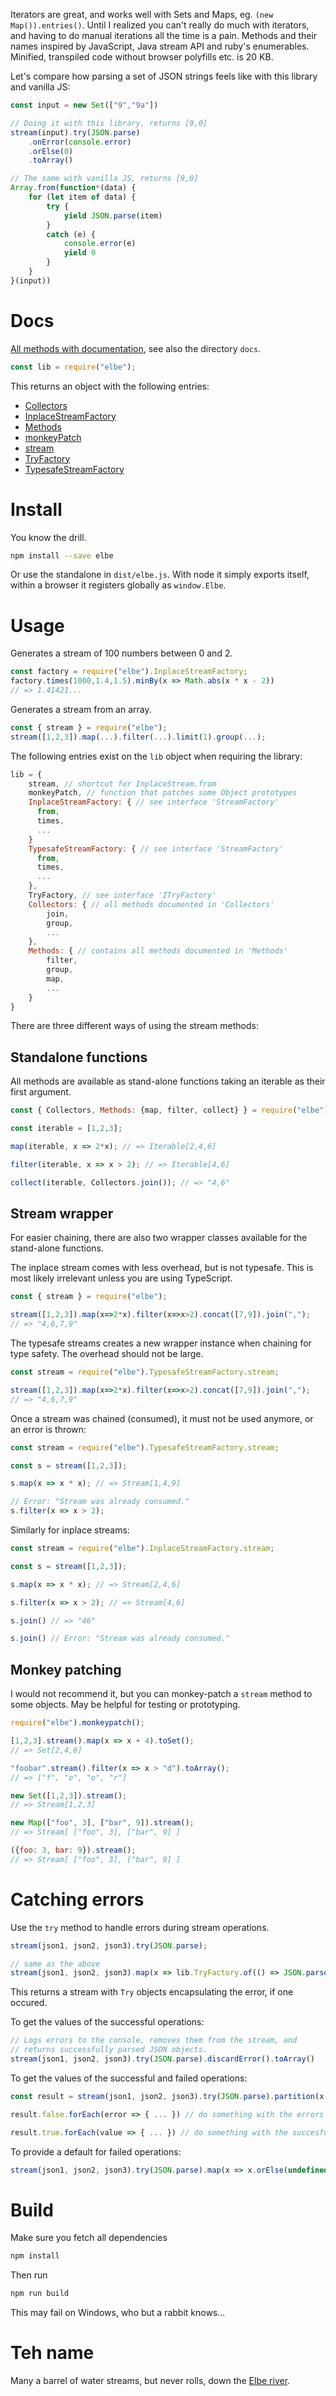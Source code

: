Iterators are great, and works well with Sets and Maps, eg. `(new Map()).entries()`.
Until I realized you can't really do much with iterators, and having to do manual iterations
all the time is a pain. Methods and their names inspired by JavaScript, Java stream API
and ruby's enumerables. Minified, transpiled code without browser polyfills etc. is 20 KB.

Let's compare how parsing a set of JSON strings feels like with this library and vanilla JS:

```javascript
const input = new Set(["9","9a"])

// Doing it with this library, returns [9,0]
stream(input).try(JSON.parse)
    .onError(console.error)
    .orElse(0)
    .toArray()

// The same with vanilla JS, returns [9,0]
Array.from(function*(data) {
    for (let item of data) {
        try {
            yield JSON.parse(item)
        }
        catch (e) {
            console.error(e)
            yield 0
        }
    }
}(input))
```

# Docs

[All methods with documentation](https://blutorange.github.io/js-elbe/), see also the directory `docs`.

```javascript
const lib = require("elbe");
```

This returns an object with the following entries:

* [Collectors](https://blutorange.github.io/js-elbe/globals.html#collectors)
* [InplaceStreamFactory](https://blutorange.github.io/js-elbe/globals.html#inplacestreamfactory)
* [Methods](https://blutorange.github.io/js-elbe/globals.html#chunk)
* [monkeyPatch](https://blutorange.github.io/js-elbe/globals.html#monkeypatch)
* [stream](https://blutorange.github.io/js-elbe/globals.html#stream)
* [TryFactory](https://blutorange.github.io/js-elbe/globals.html#tryfactory)
* [TypesafeStreamFactory](https://blutorange.github.io/js-elbe/globals.html#typesafestreamfactory)

# Install

You know the drill.

```sh
npm install --save elbe
```

Or use the standalone in `dist/elbe.js`. With node it simply exports itself, within a browser it registers globally as `window.Elbe`.

# Usage

Generates a stream of 100 numbers between 0 and 2.

```javascript
const factory = require("elbe").InplaceStreamFactory;
factory.times(1000,1.4,1.5).minBy(x => Math.abs(x * x - 2))
// => 1.41421...
```

Generates a stream from an array.

```javascript
const { stream } = require("elbe");
stream([1,2,3]).map(...).filter(...).limit(1).group(...);
```

The following entries exist on the `lib` object when requiring the library:

```javascript
lib = {
    stream, // shortcut for InplaceStream.from
    monkeyPatch, // function that patches some Object prototypes
    InplaceStreamFactory: { // see interface 'StreamFactory'
      from,
      times,
      ...
    }
    TypesafeStreamFactory: { // see interface 'StreamFactory'
      from,
      times,
      ...
    },
    TryFactory, // see interface 'ITryFactory'
    Collectors: { // all methods documented in 'Collectors'
        join,
        group,
        ...
    },
    Methods: { // contains all methods documented in 'Methods'
        filter, 
        group,
        map,
        ...
    }
}
```

There are three different ways of using the stream methods:

## Standalone functions

All methods are available as stand-alone functions taking an
iterable as their first argument.

```javascript
const { Collectors, Methods: {map, filter, collect} } = require("elbe");

const iterable = [1,2,3];

map(iterable, x => 2*x); // => Iterable[2,4,6]

filter(iterable, x => x > 2); // => Iterable[4,6]

collect(iterable, Collectors.join()); // => "4,6"
```

## Stream wrapper

For easier chaining, there are also two wrapper classes
available for the stand-alone functions.

The inplace stream comes with less overhead, but is not typesafe.
This is most likely irrelevant unless you are using TypeScript.

```javascript
const { stream } = require("elbe");

stream([1,2,3]).map(x=>2*x).filter(x=>x>2).concat([7,9]).join(",");
// => "4,6,7,9"
```

The typesafe streams creates a new wrapper instance when
chaining for type safety. The overhead should not be large.

```javascript
const stream = require("elbe").TypesafeStreamFactory.stream;

stream([1,2,3]).map(x=>2*x).filter(x=>x>2).concat([7,9]).join(",");
// => "4,6,7,9"
```

Once a stream was chained (consumed), it must not be used anymore,
or an error is thrown:

```javascript
const stream = require("elbe").TypesafeStreamFactory.stream;

const s = stream([1,2,3]);

s.map(x => x * x); // => Stream[1,4,9]

// Error: "Stream was already consumed."
s.filter(x => x > 2);
```

Similarly for inplace streams: 

```javascript
const stream = require("elbe").InplaceStreamFactory.stream;

const s = stream([1,2,3]);

s.map(x => x * x); // => Stream[2,4,6]

s.filter(x => x > 2); // => Stream[4,6]

s.join() // => "46"

s.join() // Error: "Stream was already consumed."
```

## Monkey patching

I would not recommend it, but you can monkey-patch a `stream` method to some objects.
May be helpful for testing or prototyping.

```javascript
require("elbe").monkeypatch();

[1,2,3].stream().map(x => x + 4).toSet();
// => Set[2,4,6]

"foobar".stream().filter(x => x > "d").toArray();
// => ["f", "o", "o", "r"]

new Set([1,2,3]).stream();
// => Stream[1,2,3]

new Map(["foo", 3], ["bar", 9]).stream();
// => Stream[ ["foo", 3], ["bar", 9] ]

({foo: 3, bar: 9}).stream();
// => Stream[ ["foo", 3], ["bar", 9] ]
```

# Catching errors

Use the `try` method to handle errors during stream operations.

```javascript
stream(json1, json2, json3).try(JSON.parse);

// same as the above
stream(json1, json2, json3).map(x => lib.TryFactory.of(() => JSON.parse(x)))
```

This returns a stream with `Try` objects encapsulating the error, if one occured.

To get the values of the successful operations:

```javascript
// Logs errors to the console, removes them from the stream, and
// returns successfully parsed JSON objects.
stream(json1, json2, json3).try(JSON.parse).discardError().toArray()
```

To get the values of the successful and failed operations:

```javascript
const result = stream(json1, json2, json3).try(JSON.parse).partition(x => x.success);

result.false.forEach(error => { ... }) // do something with the errors

result.true.forEach(value => { ... }) // do something with the succesful values
```

To provide a default for failed operations:

```javascript
stream(json1, json2, json3).try(JSON.parse).map(x => x.orElse(undefined)); // JSON object or undefined.
```

# Build

Make sure you fetch all dependencies

```sh
npm install
```

Then run

```sh
npm run build
```

This may fail on Windows, who but a rabbit knows...

# Teh name

Many a barrel of water streams, but never rolls, down the [Elbe river](https://en.wikipedia.org/wiki/Elbe).
